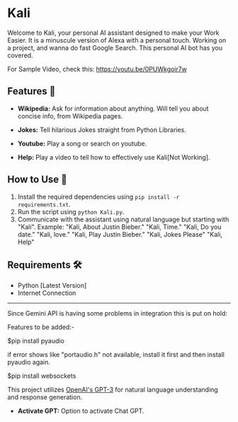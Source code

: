 # Kali

Welcome to Kali, your personal AI assistant designed to make your Work Easier. It is a minuscule version of Alexa with a personal touch. Working on a project, and wanna do fast Google Search. This personal AI bot has you covered.

For Sample Video, check this: https://youtu.be/0PUWkgoir7w

## Features 🚀

- **Wikipedia:** Ask for information about anything. Will tell you about concise info, from Wikipedia pages.

- **Jokes:** Tell hilarious Jokes straight from Python Libraries.
 
-  **Youtube:** Play a song or search on youtube.

- **Help:** Play a video to tell how to effectively use Kali[Not Working].
  
## How to Use 🤖

1. Install the required dependencies using `pip install -r requirements.txt`.
2. Run the script using `python Kali.py`.
3. Communicate with the assistant using natural language but starting with "Kali". Example:
          "Kali, About Justin Bieber."
          "Kali, Time."
          "Kali, Do you date."
          "Kali, love."
          "Kali, Play Justin Bieber."
          "Kali, Jokes Please"
          "Kali, Help"
           

## Requirements 🛠️

- Python [Latest Version]
- Internet Connection

---
Since Gemini API is having some problems in integration this is put on hold:

Features to be added:-

$pip install pyaudio

if error shows like "portaudio.h" not available, install it first and then install pyaudio again.

$pip install websockets

This project utilizes [OpenAI's GPT-3](https://www.openai.com/gpt-3/) for natural language understanding and response generation.

- **Activate GPT:** Option to activate Chat GPT.








